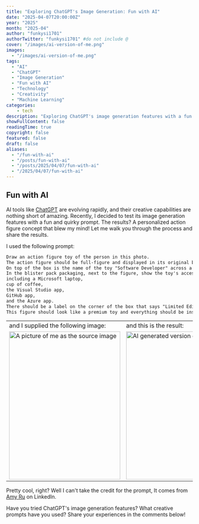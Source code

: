 ```yaml
---
title: "Exploring ChatGPT's Image Generation: Fun with AI"
date: "2025-04-07T20:00:00Z"
year: "2025"
month: "2025-04"
author: "funkysi1701"
authorTwitter: "funkysi1701" #do not include @
cover: "/images/ai-version-of-me.png"
images:
  - "/images/ai-version-of-me.png"
tags:
  - "AI"
  - "ChatGPT"
  - "Image Generation"
  - "Fun with AI"
  - "Technology"
  - "Creativity"
  - "Machine Learning"
categories:
    - tech
description: "Exploring ChatGPT's image generation features with a fun action figure prompt and creative results. Check out the AI-generated version of me!"
showFullContent: false
readingTime: true
copyright: false
featured: false
draft: false
aliases:
  - "/fun-with-ai"
  - "/posts/fun-with-ai"
  - "/posts/2025/04/07/fun-with-ai"
  - "/2025/04/07/fun-with-ai"
---
```

## Fun with AI

AI tools like [ChatGPT](https://chatgpt.com/) are evolving rapidly, and their creative capabilities are nothing short of amazing. Recently, I decided to test its image generation features with a fun and quirky prompt. The results? A personalized action figure concept that blew my mind! Let me walk you through the process and share the results.

I used the following prompt:

```txt
Draw an action figure toy of the person in this photo. 
The action figure should be full-figure and displayed in its original blister pack packaging. 
On top of the box is the name of the toy "Software Developer" across a single line of text. 
In the blister pack packaging, next to the figure, show the toy's accessories, 
including a Microsoft laptop, 
cup of coffee, 
the Visual Studio app, 
GitHub app, 
and the Azure app. 
There should be a label on the corner of the box that says "Limited Edition". 
This figure should look like a premium toy and everything should be inside the plastic!
```

<table border="0" cellpadding="0" cellspacing="0" >
  <tr style="border-width:0px 0px 0px 0px">
    <td style="border-width:0px 0px 0px 0px">
      and I supplied the following image:
    </td>
    <td style="border-width:0px 0px 0px 0px">
      and this is the result:
    </td>
  </tr>
  <tr style="border-width:0px 0px 0px 0px">
    <td style="border-width:0px 0px 0px 0px">
      <img src="/images/ndc-simon.jpg" alt="A picture of me as the source image" width="300" height="400" class="img-fluid" />
    </td>
    <td style="border-width:0px 0px 0px 0px">
      <img src="/images/ai-version-of-me.png" alt="AI generated version of me" width="300" height="400" class="img-fluid" />
    </td>
  </tr>
</table>

Pretty cool, right? Well I can't take the credit for the prompt, It comes from [Amy Ru](https://www.linkedin.com/posts/amyru_out-of-all-the-chatgpt-image-generation-capabilities-activity-7312549043610521601-BPqJ?utm_source=share&utm_medium=member_desktop&rcm=ACoAAAOBLj4B-Ls737kwBrHA1oRvkACb_CoRCQw2X0v1gk7q4r3w8Q9x5a6b0h4j2c1nqZz7g&lipi=urn%3Ali%3Apage%3Ad_flagship3_profile_view_base_post_primary%3B5JdYtG6mQeKx%2FfWl8V9jNQ%3D%3D) on LinkedIn.

Have you tried ChatGPT's image generation features? What creative prompts have you used? Share your experiences in the comments below!